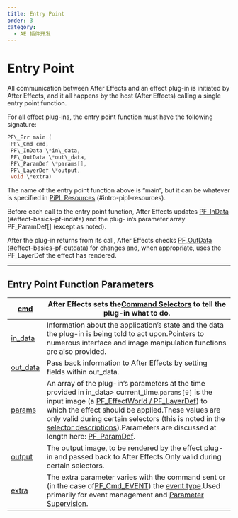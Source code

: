 ```yaml
---
title: Entry Point
order: 3
category:
  - AE 插件开发
---
```


# Entry Point

All communication between After Effects and an effect plug-in is initiated by After Effects, and it all happens by the host (After Effects) calling a single entry point function.

For all effect plug-ins, the entry point function must have the following signature:

```cpp
PF\_Err main (
 PF\_Cmd cmd,
 PF\_InData \*in\_data,
 PF\_OutData \*out\_data,
 PF\_ParamDef \*params[],
 PF\_LayerDef \*output,
 void \*extra)

```

The name of the entry point function above is “main”, but it can be whatever is specified in [PiPL Resources](../intro/pipl-resources.html) (#intro-pipl-resources).

Before each call to the entry point function, After Effects updates [PF_InData](PF_InData.html) (#effect-basics-pf-indata) and the plug- in’s parameter array PF_ParamDef[] (except as noted).

After the plug-in returns from its call, After Effects checks [PF_OutData](PF_OutData.html) (#effect-basics-pf-outdata) for changes and, when appropriate, uses the PF_LayerDef the effect has rendered.

---

## Entry Point Function Parameters

| [cmd](https://ae-plugins.docsforadobe.dev/effect-basics/command-selectors.html#effect-basics-command-selectors) | After Effects sets the[Command Selectors](https://ae-plugins.docsforadobe.dev/effect-basics/command-selectors.html#effect-basics-command-selectors) to tell the plug-in what to do.                                                                                                                                                                                                                                                                                                                                                                                                                                                                               |
| --------------------------------------------------------------------------------------------------------------- | ----------------------------------------------------------------------------------------------------------------------------------------------------------------------------------------------------------------------------------------------------------------------------------------------------------------------------------------------------------------------------------------------------------------------------------------------------------------------------------------------------------------------------------------------------------------------------------------------------------------------------------------------------------------- |
| [in_data](https://ae-plugins.docsforadobe.dev/effect-basics/PF_InData.html#effect-basics-pf-indata)             | Information about the application’s state and the data the plug-in is being told to act upon.Pointers to numerous interface and image manipulation functions are also provided.                                                                                                                                                                                                                                                                                                                                                                                                                                                                                   |
| [out_data](https://ae-plugins.docsforadobe.dev/effect-basics/PF_OutData.html#effect-basics-pf-outdata)          | Pass back information to After Effects by setting fields within out_data.                                                                                                                                                                                                                                                                                                                                                                                                                                                                                                                                                                                         |
| [params](https://ae-plugins.docsforadobe.dev/effect-basics/parameters.html#effect-basics-parameters)            | An array of the plug-in’s parameters at the time provided in in_data> current_time.`params[0]` is the input image (a [PF_EffectWorld / PF_LayerDef](https://ae-plugins.docsforadobe.dev/effect-basics/PF_EffectWorld.html#effect-basics-pf-effectworld)) to which the effect should be applied.These values are only valid during certain selectors (this is noted in the [selector descriptions](https://ae-plugins.docsforadobe.dev/effect-basics/command-selectors.html#effect-basics-calling-sequence)).Parameters are discussed at length here: [PF_ParamDef](https://ae-plugins.docsforadobe.dev/effect-basics/PF_ParamDef.html#effect-basics-pf-paramdef). |
| [output](https://ae-plugins.docsforadobe.dev/effect-basics/PF_EffectWorld.html#effect-basics-pf-effectworld)    | The output image, to be rendered by the effect plug-in and passed back to After Effects.Only valid during certain selectors.                                                                                                                                                                                                                                                                                                                                                                                                                                                                                                                                      |
| [extra](https://ae-plugins.docsforadobe.dev/effect-ui-events/PF_EventExtra.html#effect-ui-events-pf-eventextra) | The extra parameter varies with the command sent or (in the case of[PF_Cmd_EVENT](https://ae-plugins.docsforadobe.dev/effect-basics/command-selectors.html#effect-basics-command-selectors-messaging)) the [event type](https://ae-plugins.docsforadobe.dev/effect-ui-events/effect-ui-events.html#effect-ui-events-effect-ui-events).Used primarily for event management and [Parameter Supervision](https://ae-plugins.docsforadobe.dev/effect-details/parameter-supervision.html#effect-detals-parameter-supervision).                                                                                                                                         |
